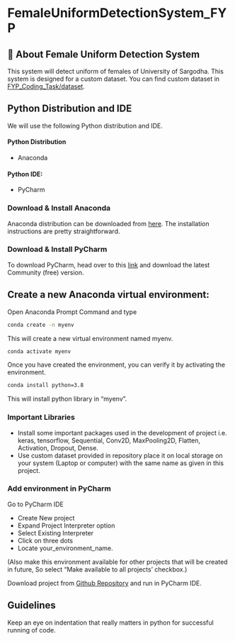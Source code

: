 # FemaleUniformDetectionSystem_FYP

## 🚀 About Female Uniform Detection System
 This system will detect uniform of females of University of Sargodha. This system is designed for a custom dataset. You can find custom dataset in [FYP_Coding_Task/dataset](https://github.com/Mahnoor2019/FemaleUniformDetectionSystem_FYP/tree/main/FYP_Coding_Task/dataset). 
 
 ## Python Distribution and IDE
We will use the following Python distribution and IDE.
#### Python Distribution
- Anaconda
#### Python IDE: 
- PyCharm
### Download & Install Anaconda
Anaconda distribution can be downloaded from [here](https://www.anaconda.com/products/individual). The installation instructions are pretty straightforward.

### Download & Install PyCharm
 To download PyCharm, head over to this [link](https://www.jetbrains.com/pycharm/download/#section=windows) and download the latest Community (free) version.

## Create a new Anaconda virtual environment:

Open Anaconda Prompt Command and type

```bash
conda create -n myenv
``` 
This will create a new virtual environment named myenv.

```bash
conda activate myenv
```
Once you have created the environment, you can verify it by activating the environment.

```bash
conda install python=3.8
```
This will install python library in “myenv”.

### Important Libraries 

- Install some important packages used in the development of project i.e. keras, tensorflow, Sequential, Conv2D, MaxPooling2D, Flatten, Activation, Dropout, Dense.
- Use custom dataset provided in repository place it on local storage on your system (Laptop or computer) with the same name as given in this project.

### Add environment in PyCharm

Go to PyCharm IDE
- Create New project 
- Expand Project Interpreter option 
- Select Existing Interpreter 
- Click on three dots 
- Locate your_environment_name.

(Also make this environment available for other projects that will be created in future, So select “Make available to all projects’ checkbox.)

Download project from [Github Repository](https://github.com/Mahnoor2019/FemaleUniformDetectionSystem_FYP) and run in PyCharm IDE.


## Guidelines

Keep an eye on indentation that really matters in python for successful running of code.

